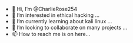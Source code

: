 - 👋 Hi, I’m @CharlieRose254
- 👀 I’m interested in ethical hacking ...
- 🌱 I’m currently learning about kali linux ...
- 💞️ I’m looking to collaborate on many projects ...
- 📫 How to reach me is on here...

<!---
CharlieRose254/CharlieRose254 is a ✨ special ✨ repository because its `README.md` (this file) appears on your GitHub profile.
You can click the Preview link to take a look at your changes.
--->
